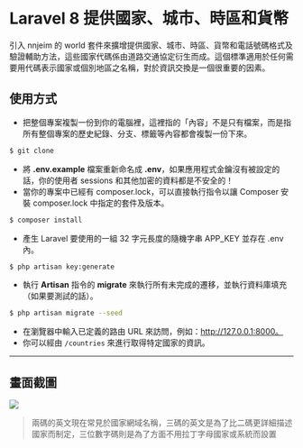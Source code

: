 # Laravel 8 提供國家、城市、時區和貨幣

引入 nnjeim 的 world 套件來擴增提供國家、城市、時區、貨幣和電話號碼格式及驗證輔助方法，這些國家代碼係由道路交通協定衍生而成。這個標準適用於任何需要用代碼表示國家或個別地區之名稱，對於資訊交換是一個很重要的因素。

## 使用方式
- 把整個專案複製一份到你的電腦裡，這裡指的「內容」不是只有檔案，而是指所有整個專案的歷史紀錄、分支、標籤等內容都會複製一份下來。
```sh
$ git clone
```
- 將 __.env.example__ 檔案重新命名成 __.env__，如果應用程式金鑰沒有被設定的話，你的使用者 sessions 和其他加密的資料都是不安全的！
- 當你的專案中已經有 composer.lock，可以直接執行指令以讓 Composer 安裝 composer.lock 中指定的套件及版本。
```sh
$ composer install
```
- 產生 Laravel 要使用的一組 32 字元長度的隨機字串 APP_KEY 並存在 .env 內。
```sh
$ php artisan key:generate
```
- 執行 __Artisan__ 指令的 __migrate__ 來執行所有未完成的遷移，並執行資料庫填充（如果要測試的話）。
```sh
$ php artisan migrate --seed
```
- 在瀏覽器中輸入已定義的路由 URL 來訪問，例如：http://127.0.0.1:8000。
- 你可以經由 `/countries` 來進行取得特定國家的資訊。

----

## 畫面截圖
![](https://i.imgur.com/jaHwuHE.png)
> 兩碼的英文現在常見於國家網域名稱，三碼的英文是為了比二碼更詳細描述國家而制定，三位數字碼則是為了方面不用拉丁字母國家或系統而設置